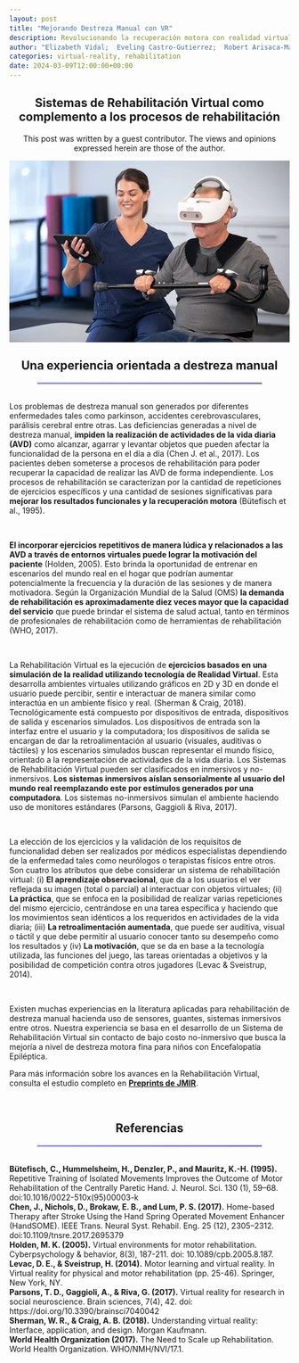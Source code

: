 ```yaml
---
layout: post
title: "Mejorando Destreza Manual con VR"
description: Revolucionando la recuperación motora con realidad virtual.
author: "Elizabeth Vidal;  Eveling Castro-Gutierrez;  Robert Arisaca-Mamani; <br> Alfredo Paz-Valderrama;  Sergio Albiol-Pérez"
categories: virtual-reality, rehabilitation
date: 2024-03-09T12:00:00+00:00
---
```


<style>
  @keyframes gradientBG {
    0% { background-position: 0% 50%; }
    50% { background-position: 100% 50%; }
    100% { background-position: 0% 50%; }
  }

  .gradient-header {
    height: 3px;
    width: 80%;
    margin-left: auto;
    margin-right: auto;
    background: linear-gradient(270deg, #9065b0, #6c4986, #999ef8, #d88ee0);
    background-size: 800% 800%;
    -webkit-animation: gradientBG 20s ease infinite;
    -moz-animation: gradientBG 20s ease infinite;
    animation: gradientBG 20s ease infinite;
  }
</style>

<div class="container mt-4">
  <div class="row justify-content-center">
    <div class="col" style="max-width: 720px;">

<h2 style="text-align: center;">Sistemas de Rehabilitación Virtual como complemento a los procesos de rehabilitación</h2>
<p style="text-align: center;">This post was written by a guest contributor. The views and opinions expressed herein are those of the author.</p>
<div class="container my-4">
  <div class="row">
      <div class="col-12">
            <img src="/images/illustrations/vr-rehabilitation.png" alt="Virtual Reality Rehabilitation and Recovery" style="display: block; margin-left: auto; margin-right: auto; max-width: 100%; width: 620px; height: auto;">
      </div>
  </div>
</div>

<h2 style="text-align: center;">Una experiencia orientada a destreza manual</h2>
      <div class="gradient-header"></div>
      <br>

<p>
Los problemas de destreza manual son generados por diferentes enfermedades tales como parkinson, accidentes cerebrovasculares, parálisis cerebral entre otras. Las deficiencias generadas a nivel de destreza manual, <strong>impiden la realización de actividades de la vida diaria (AVD)</strong> como alcanzar, agarrar y levantar objetos que pueden afectar la funcionalidad de la persona en el día a día (Chen J. et al., 2017). Los pacientes deben someterse a procesos de rehabilitación para poder recuperar la capacidad de realizar las AVD de forma independiente. Los procesos de rehabilitación se caracterizan por la cantidad de repeticiones de ejercicios específicos y una cantidad de sesiones significativas para <strong>mejorar los resultados funcionales y la recuperación motora</strong> (Bütefisch et al., 1995).
</p>

<br>

<p>
<strong>El incorporar ejercicios repetitivos de manera lúdica y relacionados a las AVD a través de entornos virtuales puede lograr la motivación del paciente</strong> (Holden, 2005). Esto brinda la oportunidad de entrenar en escenarios del mundo real en el hogar que podrían aumentar potencialmente la frecuencia y la duración de las sesiones y de manera motivadora. Según la Organización Mundial de la Salud (OMS) <strong>la demanda de rehabilitación es aproximadamente diez veces mayor que la capacidad del servicio</strong> que puede brindar el sistema de salud actual, tanto en términos de profesionales de rehabilitación como de herramientas de rehabilitación (WHO, 2017).
</p>

<br>

<p>
La Rehabilitación Virtual es la ejecución de <strong>ejercicios basados en una simulación de la realidad utilizando tecnología de Realidad Virtual</strong>. Esta desarrolla ambientes virtuales utilizando gráficos en 2D y 3D en donde el usuario puede percibir, sentir e interactuar de manera similar como interactúa en un ambiente físico y real. (Sherman & Craig, 2018). Tecnológicamente está compuesto por dispositivos de entrada, dispositivos de salida y escenarios simulados. Los dispositivos de entrada son la interfaz entre el usuario y la computadora; los dispositivos de salida se encargan de dar la retroalimentación al usuario (visuales, auditivas o táctiles) y los escenarios simulados buscan representar el mundo físico, orientado a la representación de actividades de la vida diaria. Los Sistemas de Rehabilitación Virtual pueden ser clasificados en inmersivos y no-inmersivos. <strong>Los sistemas inmersivos aíslan sensorialmente al usuario del mundo real reemplazando este por estímulos generados por una computadora</strong>. Los sistemas no-inmersivos simulan el ambiente haciendo uso de monitores estándares (Parsons, Gaggioli & Riva, 2017).
</p>

<br>

<p>
La elección de los ejercicios y la validación de los requisitos de funcionalidad deben ser realizados por médicos especialistas dependiendo de la enfermedad tales como neurólogos o terapistas físicos entre otros. Son cuatro los atributos que debe considerar un sistema de rehabilitación virtual: (i) <strong>El aprendizaje observacional</strong>, que da a los usuarios el ver reflejada su imagen (total o parcial) al interactuar con objetos virtuales; (ii) <strong>La práctica</strong>, que se enfoca en la posibilidad de realizar varias repeticiones del mismo ejercicio, centrándose en una tarea específica y haciendo que los movimientos sean idénticos a los requeridos en actividades de la vida diaria; (iii) <strong>La retroalimentación aumentada</strong>, que puede ser auditiva, visual o táctil y que debe permitir al usuario conocer tanto su desempeño como los resultados y (iv) <strong>La motivación</strong>, que se da en base a la tecnología utilizada, las funciones del juego, las tareas orientadas a objetivos y la posibilidad de competición contra otros jugadores (Levac & Sveistrup, 2014).
</p>

<br>

<p>
Existen muchas experiencias en la literatura aplicadas para rehabilitación de destreza manual hacienda uso de sensores, guantes, sistemas inmersivos entre otros. Nuestra experiencia se basa en el desarrollo de un Sistema de Rehabilitación Virtual sin contacto de bajo costo no-inmersivo que busca la mejoría a nivel de destreza motora fina para niños con Encefalopatía Epiléptica.
</p>

<p>Para más información sobre los avances en la Rehabilitación Virtual, consulta el estudio completo en <strong><a href="https://preprints.jmir.org/preprint/50492" target="_blank">Preprints de JMIR</a></strong>.</p>
<br>

<h2 style="text-align: center;">Referencias</h2>
      <div class="gradient-header"></div>
      <br>

<p>
<strong>Bütefisch, C., Hummelsheim, H., Denzler, P., and Mauritz, K.-H. (1995).</strong> Repetitive Training of Isolated Movements Improves the Outcome of Motor Rehabilitation of the Centrally Paretic Hand. J. Neurol. Sci. 130 (1), 59–68. doi:10.1016/0022-510x(95)00003-k<br>
<strong>Chen, J., Nichols, D., Brokaw, E. B., and Lum, P. S. (2017).</strong> Home-based Therapy after Stroke Using the Hand Spring Operated Movement Enhancer (HandSOME). IEEE Trans. Neural Syst. Rehabil. Eng. 25 (12), 2305–2312. doi:10.1109/tnsre.2017.2695379<br>
<strong>Holden, M. K. (2005).</strong> Virtual environments for motor rehabilitation. Cyberpsychology & behavior, 8(3), 187-211. doi: 10.1089/cpb.2005.8.187.<br>
<strong>Levac, D. E., & Sveistrup, H. (2014).</strong> Motor learning and virtual reality. In Virtual reality for physical and motor rehabilitation (pp. 25-46). Springer, New York, NY.<br>
<strong>Parsons, T. D., Gaggioli, A., & Riva, G. (2017).</strong> Virtual reality for research in social neuroscience. Brain sciences, 7(4), 42. doi: https://doi.org/10.3390/brainsci7040042<br>
<strong>Sherman, W. R., & Craig, A. B. (2018).</strong> Understanding virtual reality: Interface, application, and design. Morgan Kaufmann.<br>
<strong>World Health Organization (2017).</strong> The Need to Scale up Rehabilitation. World Health Organization. WHO/NMH/NVI/17.1.
</p>
<br>
<br>
<br>
<br>
<br>
</div>
</div>
</div>
